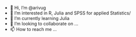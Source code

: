 - 👋 Hi, I’m @arivug
- 👀 I’m interested in R, Julia and SPSS for applied Statistics/
- 🌱 I’m currently learning Julia
- 💞️ I’m looking to collaborate on ...
- 📫 How to reach me ...

<!---
arivug/arivug is a ✨ special ✨ repository because its `README.md` (this file) appears on your GitHub profile.
You can click the Preview link to take a look at your changes.
--->
